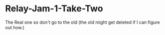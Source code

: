# Relay-Jam-1-Take-Two
 The Real one so don't go to the old (the old might get deleted if I can figure out how.)
